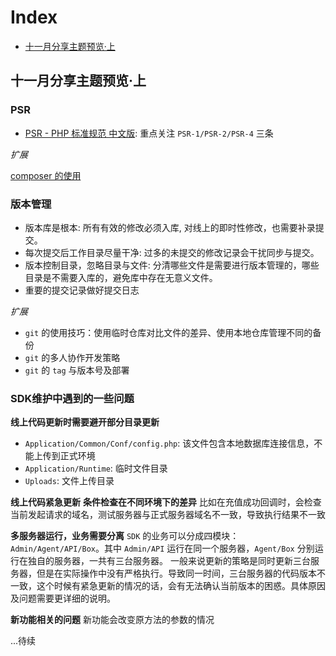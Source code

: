 # Index
- [十一月分享主题预览·上](https://github.com/slpi1/public_doc/blob/master/share_note#十一月分享主题预览上)

## 十一月分享主题预览·上
### PSR
- [PSR - PHP 标准规范 中文版](https://github.com/summerblue/psr.phphub.org/tree/master/psrs): 重点关注 `PSR-1/PSR-2/PSR-4` 三条

*扩展*

[composer 的使用](http://docs.phpcomposer.com/)

### 版本管理
- 版本库是根本: 所有有效的修改必须入库, 对线上的即时性修改，也需要补录提交。
- 每次提交后工作目录尽量干净: 过多的未提交的修改记录会干扰同步与提交。
- 版本控制目录，忽略目录与文件: 分清哪些文件是需要进行版本管理的，哪些目录是不需要入库的，避免库中存在无意义文件。
- 重要的提交记录做好提交日志

*扩展*
- `git` 的使用技巧：使用临时仓库对比文件的差异、使用本地仓库管理不同的备份
- `git` 的多人协作开发策略
- `git` 的 `tag` 与版本号及部署

### SDK维护中遇到的一些问题
**线上代码更新时需要避开部分目录更新**
- `Application/Common/Conf/config.php`: 该文件包含本地数据库连接信息，不能上传到正式环境
- `Application/Runtime`: 临时文件目录
- `Uploads`: 文件上传目录

**线上代码紧急更新**
**条件检查在不同环境下的差异**
比如在充值成功回调时，会检查当前发起请求的域名，测试服务器与正式服务器域名不一致，导致执行结果不一致

**多服务器运行，业务需要分离**
`SDK` 的业务可以分成四模块：`Admin/Agent/API/Box`。其中 `Admin/API` 运行在同一个服务器，`Agent/Box` 分别运行在独自的服务器，一共有三台服务器。
一般来说更新的策略是同时更新三台服务器，但是在实际操作中没有严格执行。导致同一时间，三台服务器的代码版本不一致，这个时候有紧急更新的情况的话，会有无法确认当前版本的困惑。具体原因及问题需要更详细的说明。

**新功能相关的问题**
新功能会改变原方法的参数的情况

...待续
